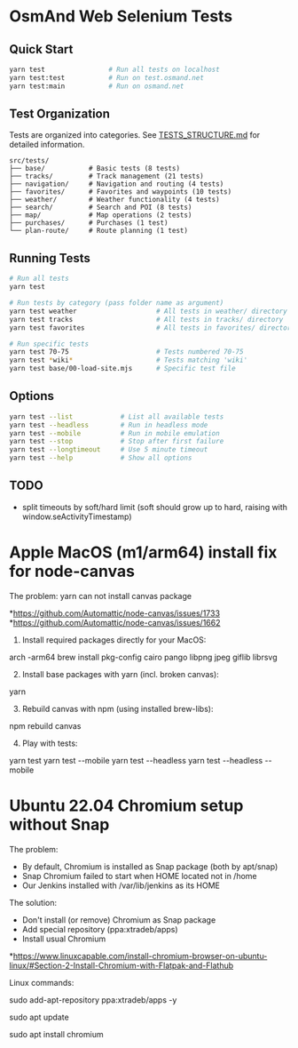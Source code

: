 # OsmAnd Web Selenium Tests

## Quick Start

```bash
yarn test                # Run all tests on localhost
yarn test:test           # Run on test.osmand.net
yarn test:main           # Run on osmand.net
```

## Test Organization

Tests are organized into categories. See [TESTS_STRUCTURE.md](./TESTS_STRUCTURE.md) for detailed information.

```
src/tests/
├── base/           # Basic tests (8 tests)
├── tracks/         # Track management (21 tests)
├── navigation/     # Navigation and routing (4 tests)
├── favorites/      # Favorites and waypoints (10 tests)
├── weather/        # Weather functionality (4 tests)
├── search/         # Search and POI (8 tests)
├── map/            # Map operations (2 tests)
├── purchases/      # Purchases (1 test)
└── plan-route/     # Route planning (1 test)
```

## Running Tests

```bash
# Run all tests
yarn test

# Run tests by category (pass folder name as argument)
yarn test weather                    # All tests in weather/ directory
yarn test tracks                     # All tests in tracks/ directory
yarn test favorites                  # All tests in favorites/ directory

# Run specific tests
yarn test 70-75                      # Tests numbered 70-75
yarn test *wiki*                     # Tests matching 'wiki'
yarn test base/00-load-site.mjs      # Specific test file
```

## Options

```bash
yarn test --list            # List all available tests
yarn test --headless        # Run in headless mode
yarn test --mobile          # Run in mobile emulation
yarn test --stop            # Stop after first failure
yarn test --longtimeout     # Use 5 minute timeout
yarn test --help            # Show all options
```

## TODO

- split timeouts by soft/hard limit (soft should grow up to hard, raising with window.seActivityTimestamp)

# Apple MacOS (m1/arm64) install fix for node-canvas

The problem: yarn can not install canvas package

*https://github.com/Automattic/node-canvas/issues/1733
*https://github.com/Automattic/node-canvas/issues/1662

1) Install required packages directly for your MacOS:

arch -arm64 brew install pkg-config cairo pango libpng jpeg giflib librsvg

2) Install base packages with yarn (incl. broken canvas):

yarn

3) Rebuild canvas with npm (using installed brew-libs):

npm rebuild canvas

4) Play with tests:

yarn test
yarn test --mobile
yarn test --headless
yarn test --headless --mobile

# Ubuntu 22.04 Chromium setup without Snap

The problem:

- By default, Chromium is installed as Snap package (both by apt/snap)
- Snap Chromium failed to start when HOME located not in /home
- Our Jenkins installed with /var/lib/jenkins as its HOME

The solution:

- Don't install (or remove) Chromium as Snap package
- Add special repository (ppa:xtradeb/apps)
- Install usual Chromium

*https://www.linuxcapable.com/install-chromium-browser-on-ubuntu-linux/#Section-2-Install-Chromium-with-Flatpak-and-Flathub

Linux commands:

sudo add-apt-repository ppa:xtradeb/apps -y

sudo apt update

sudo apt install chromium
